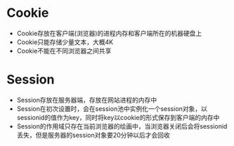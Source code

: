 # Cookie

- Cookie存放在客户端(浏览器)的进程内存和客户端所在的机器硬盘上
- Cookie只能存储少量文本，大概4K
- Cookie不能在不同浏览器之间共享


# Session

- Session存放在服务器端，存放在网站进程的内存中
- Session在初次设置时，会在session池中实例化一个session对象，以sessionid的值作为key，同时将key以cookie的形式保存到客户端的内存中
- Session的作用域只存在当前浏览器的绘画中，当浏览器关闭后会将sessionid丢失，但是服务器的session对象要20分钟以后才会回收